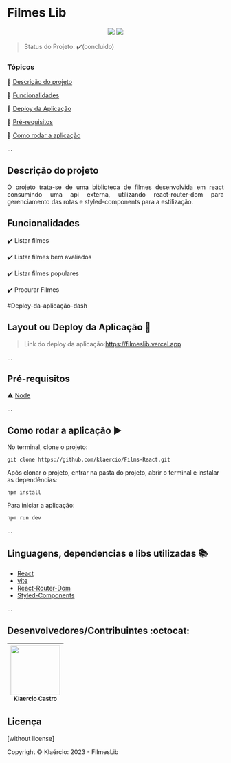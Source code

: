 <h1>Filmes Lib</h1> 

<p align="center">
  <img src="https://img.shields.io/static/v1?label=react&message=framework&color=blue&style=for-the-badge&logo=REACT"/>
  <img src="http://img.shields.io/static/v1?label=STATUS&message=CONCLUIDO&color=GREEN&style=for-the-badge"/>
</p>

> Status do Projeto: :heavy_check_mark:(concluido)

### Tópicos 

:small_blue_diamond: [Descrição do projeto](#descrição-do-projeto)

:small_blue_diamond: [Funcionalidades](#funcionalidades)

:small_blue_diamond: [Deploy da Aplicação](#deploy-da-aplicação-dash)

:small_blue_diamond: [Pré-requisitos](#pré-requisitos)

:small_blue_diamond: [Como rodar a aplicação](#como-rodar-a-aplicação-arrow_forward)

... 

## Descrição do projeto 

<p align="justify">
   O projeto trata-se de uma biblioteca de filmes desenvolvida em react consumindo uma api externa, utilizando react-router-dom para gerenciamento das rotas e styled-components para a estilização.
</p>

## Funcionalidades

:heavy_check_mark: Listar filmes  

:heavy_check_mark: Listar filmes bem avaliados  

:heavy_check_mark: Listar filmes populares

:heavy_check_mark: Procurar Filmes  

#Deploy-da-aplicação-dash

## Layout ou Deploy da Aplicação :dash:

> Link do deploy da aplicação:https://filmeslib.vercel.app

... 


## Pré-requisitos

:warning: [Node](https://nodejs.org/en/download/)

...

## Como rodar a aplicação :arrow_forward:

No terminal, clone o projeto: 

```
git clone https://github.com/klaercio/Films-React.git
```
Após clonar o projeto, entrar na pasta do projeto, abrir o terminal e instalar as dependências:

```
npm install
```
Para iniciar a aplicação:

```
npm run dev
```

... 

## Linguagens, dependencias e libs utilizadas :books:

- [React](https://pt-br.reactjs.org/docs/create-a-new-react-app.html)
- [vite](https://vitejs.dev)
- [React-Router-Dom](https://www.npmjs.com/package/react-router-dom)
- [Styled-Components](https://styled-components.com)

...

## Desenvolvedores/Contribuintes :octocat:

| [<img src="https://github.com/klaercio.png" width=115><br><sub>Klaercio Castro</sub>](https://github.com/Diana-ops) |  
| :---:

## Licença 

[without license]

Copyright ©️ Klaércio: 2023 - FilmesLib
